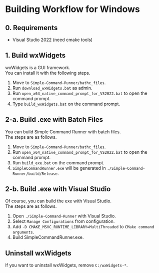 # Building Workflow for Windows

## 0. Requirements
- Visual Studio 2022 (need cmake tools)

## 1. Build wxWidgets
wxWidgets is a GUI framework.<br>
You can install it with the following steps.

1. Move to `Simple-Command-Runner/bathc_files`.
2. Run `download_wxWidgets.bat` as admin.
3. Run `open_x64_native_command_prompt_for_VS2022.bat` to open the command prompt.
4. Type `build_wxWidgets.bat` on the command prompt.

## 2-a. Build .exe with Batch Files
You can build Simple Command Runner with batch files.<br>
The steps are as follows.

1. Move to `Simple-Command-Runner/bathc_files`.
2. Run `open_x64_native_command_prompt_for_VS2022.bat` to open the command prompt.
3. Run `build_exe.bat` on the command prompt.
4. `SimpleCommandRunner.exe` will be generated in `./Simple-Command-Runner/build/Release`.

## 2-b. Build .exe with Visual Studio
Of course, you can build the exe with Visual Studio.<br>
The steps are as follows.

1. Open `./Simple-Command-Runner` with Visual Studio.
2. Select `Manage Configurations` from configuration.
3. Add `-D CMAKE_MSVC_RUNTIME_LIBRARY=MultiThreaded` to `CMake command arguments`.
4. Build SimpleCommandRunner.exe.

## Uninstall wxWidgets
If you want to uninstall wxWidgets, remove `C:/wxWidgets-*`.
